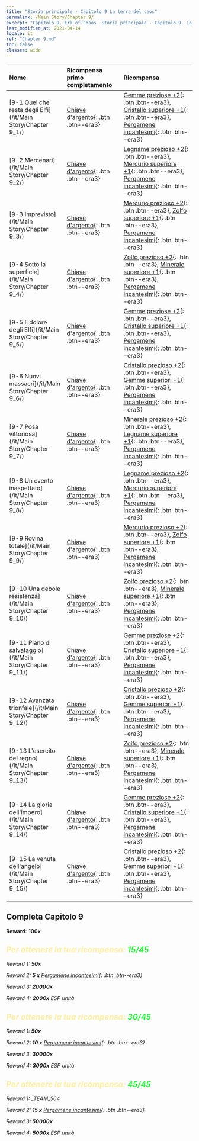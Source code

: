 ```yaml
---
title: "Storia principale - Capitolo 9 La terra del caos"
permalink: /Main Story/Chapter 9/
excerpt: "Capitolo 9. Era of Chaos  Storia principale - Capitolo 9. La terra del caos"
last_modified_at: 2021-04-14
locale: it
ref: "Chapter 9.md"
toc: false
classes: wide
---
```


  | Nome |  Ricompensa primo completamento | Ricompensa |
  |:------------|:------------|:------------| 
  | [9-1 Quel che resta degli Elfi](/it/Main Story/Chapter 9_1/) | [Chiave d'argento](/it/Items/con_693/){: .btn .btn--era3} | [Gemme preziose +2](/it/Items/mat_30/){: .btn .btn--era3}, [Cristallo superiore +1](/it/Items/mat_24/){: .btn .btn--era3}, [Pergamene incantesimi](/it/Items/con_694/){: .btn .btn--era3} |
  | [9-2 Mercenari](/it/Main Story/Chapter 9_2/) | [Chiave d'argento](/it/Items/con_693/){: .btn .btn--era3} | [Legname prezioso +2](/it/Items/mat_27/){: .btn .btn--era3}, [Mercurio superiore +1](/it/Items/mat_21/){: .btn .btn--era3}, [Pergamene incantesimi](/it/Items/con_694/){: .btn .btn--era3} |
  | [9-3 Imprevisto](/it/Main Story/Chapter 9_3/) | [Chiave d'argento](/it/Items/con_693/){: .btn .btn--era3} | [Mercurio prezioso +2](/it/Items/mat_28/){: .btn .btn--era3}, [Zolfo superiore +1](/it/Items/mat_22/){: .btn .btn--era3}, [Pergamene incantesimi](/it/Items/con_694/){: .btn .btn--era3} |
  | [9-4 Sotto la superficie](/it/Main Story/Chapter 9_4/) | [Chiave d'argento](/it/Items/con_693/){: .btn .btn--era3} | [Zolfo prezioso +2](/it/Items/mat_29/){: .btn .btn--era3}, [Minerale superiore +1](/it/Items/mat_19/){: .btn .btn--era3}, [Pergamene incantesimi](/it/Items/con_694/){: .btn .btn--era3} |
  | [9-5 Il dolore degli Elfi](/it/Main Story/Chapter 9_5/) | [Chiave d'argento](/it/Items/con_693/){: .btn .btn--era3} | [Gemme preziose +2](/it/Items/mat_30/){: .btn .btn--era3}, [Cristallo superiore +1](/it/Items/mat_24/){: .btn .btn--era3}, [Pergamene incantesimi](/it/Items/con_694/){: .btn .btn--era3} |
  | [9-6 Nuovi massacri](/it/Main Story/Chapter 9_6/) | [Chiave d'argento](/it/Items/con_693/){: .btn .btn--era3} | [Cristallo prezioso +2](/it/Items/mat_31/){: .btn .btn--era3}, [Gemme superiori +1](/it/Items/mat_23/){: .btn .btn--era3}, [Pergamene incantesimi](/it/Items/con_694/){: .btn .btn--era3} |
  | [9-7 Posa vittoriosa](/it/Main Story/Chapter 9_7/) | [Chiave d'argento](/it/Items/con_693/){: .btn .btn--era3} | [Minerale prezioso +2](/it/Items/mat_26/){: .btn .btn--era3}, [Legname superiore +1](/it/Items/mat_20/){: .btn .btn--era3}, [Pergamene incantesimi](/it/Items/con_694/){: .btn .btn--era3} |
  | [9-8 Un evento inaspettato](/it/Main Story/Chapter 9_8/) | [Chiave d'argento](/it/Items/con_693/){: .btn .btn--era3} | [Legname prezioso +2](/it/Items/mat_27/){: .btn .btn--era3}, [Mercurio superiore +1](/it/Items/mat_21/){: .btn .btn--era3}, [Pergamene incantesimi](/it/Items/con_694/){: .btn .btn--era3} |
  | [9-9 Rovina totale](/it/Main Story/Chapter 9_9/) | [Chiave d'argento](/it/Items/con_693/){: .btn .btn--era3} | [Mercurio prezioso +2](/it/Items/mat_28/){: .btn .btn--era3}, [Zolfo superiore +1](/it/Items/mat_22/){: .btn .btn--era3}, [Pergamene incantesimi](/it/Items/con_694/){: .btn .btn--era3} |
  | [9-10 Una debole resistenza](/it/Main Story/Chapter 9_10/) | [Chiave d'argento](/it/Items/con_693/){: .btn .btn--era3} | [Zolfo prezioso +2](/it/Items/mat_29/){: .btn .btn--era3}, [Minerale superiore +1](/it/Items/mat_19/){: .btn .btn--era3}, [Pergamene incantesimi](/it/Items/con_694/){: .btn .btn--era3} |
  | [9-11 Piano di salvataggio](/it/Main Story/Chapter 9_11/) | [Chiave d'argento](/it/Items/con_693/){: .btn .btn--era3} | [Gemme preziose +2](/it/Items/mat_30/){: .btn .btn--era3}, [Cristallo superiore +1](/it/Items/mat_24/){: .btn .btn--era3}, [Pergamene incantesimi](/it/Items/con_694/){: .btn .btn--era3} |
  | [9-12 Avanzata trionfale](/it/Main Story/Chapter 9_12/) | [Chiave d'argento](/it/Items/con_693/){: .btn .btn--era3} | [Cristallo prezioso +2](/it/Items/mat_31/){: .btn .btn--era3}, [Gemme superiori +1](/it/Items/mat_23/){: .btn .btn--era3}, [Pergamene incantesimi](/it/Items/con_694/){: .btn .btn--era3} |
  | [9-13 L'esercito del regno](/it/Main Story/Chapter 9_13/) | [Chiave d'argento](/it/Items/con_693/){: .btn .btn--era3} | [Zolfo prezioso +2](/it/Items/mat_29/){: .btn .btn--era3}, [Minerale superiore +1](/it/Items/mat_19/){: .btn .btn--era3}, [Pergamene incantesimi](/it/Items/con_694/){: .btn .btn--era3} |
  | [9-14 La gloria dell'impero](/it/Main Story/Chapter 9_14/) | [Chiave d'argento](/it/Items/con_693/){: .btn .btn--era3} | [Gemme preziose +2](/it/Items/mat_30/){: .btn .btn--era3}, [Cristallo superiore +1](/it/Items/mat_24/){: .btn .btn--era3}, [Pergamene incantesimi](/it/Items/con_694/){: .btn .btn--era3} |
  | [9-15 La venuta dell'angelo](/it/Main Story/Chapter 9_15/) | [Chiave d'argento](/it/Items/con_693/){: .btn .btn--era3} | [Cristallo prezioso +2](/it/Items/mat_31/){: .btn .btn--era3}, [Gemme superiori +1](/it/Items/mat_23/){: .btn .btn--era3}, [Pergamene incantesimi](/it/Items/con_694/){: .btn .btn--era3} |


## Completa Capitolo 9

 **Reward:**  **100x** <i class="fas fa-gem"/>



## <span style="color: #ffeea0">Per ottenere la tua ricompensa: </span><span style="color: #27f73a">15/45</span>

 Reward 1:  **50x** <i class="fas fa-gem"/>

 Reward 2: **5 x** [Pergamene incantesimi](/it/Items/con_694/){: .btn .btn--era3}

 Reward 3:  **20000x** <i class="fas fa-coins"/>

 Reward 4:  **2000x** ESP unità



## <span style="color: #ffeea0">Per ottenere la tua ricompensa: </span><span style="color: #27f73a">30/45</span>

 Reward 1:  **50x** <i class="fas fa-gem"/>

 Reward 2: **10 x** [Pergamene incantesimi](/it/Items/con_694/){: .btn .btn--era3}

 Reward 3:  **30000x** <i class="fas fa-coins"/>

 Reward 4:  **3000x** ESP unità



## <span style="color: #ffeea0">Per ottenere la tua ricompensa: </span><span style="color: #27f73a">45/45</span>

 Reward 1: _TEAM_504

 Reward 2: **15 x** [Pergamene incantesimi](/it/Items/con_694/){: .btn .btn--era3}

 Reward 3:  **50000x** <i class="fas fa-coins"/>

 Reward 4:  **5000x** ESP unità

